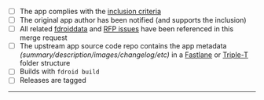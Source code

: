 * [ ] The app complies with the [inclusion criteria](https://f-droid.org/docs/Inclusion_Policy)
* [ ] The original app author has been notified (and supports the inclusion)
* [ ] All related [fdroiddata](https://gitlab.com/fdroid/fdroiddata/issues) and [RFP issues](https://gitlab.com/fdroid/rfp/issues) have been referenced in this merge request
* [ ] The upstream app source code repo contains the app metadata _(summary/description/images/changelog/etc)_ in a [Fastlane](https://gitlab.com/snippets/1895688) or [Triple-T](https://gitlab.com/snippets/1901490) folder structure
* [ ] Builds with `fdroid build`
* [ ] Releases are tagged

---------------------

